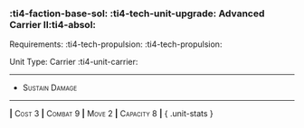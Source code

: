 ### :ti4-faction-base-sol: :ti4-tech-unit-upgrade: **Advanced Carrier II**:ti4-absol:

Requirements: :ti4-tech-propulsion: :ti4-tech-propulsion:

Unit Type: Carrier :ti4-unit-carrier:

---

* <span style="font-variant:small-caps;">Sustain Damage</span> 

---

__|__ <span style="font-variant:small-caps;">Cost 3</span> __|__ <span style="font-variant:small-caps;">Combat 9</span> __|__ <span style="font-variant:small-caps;">Move 2</span> __|__ <span style="font-variant:small-caps;">Capacity 8</span> __|__
{ .unit-stats }
